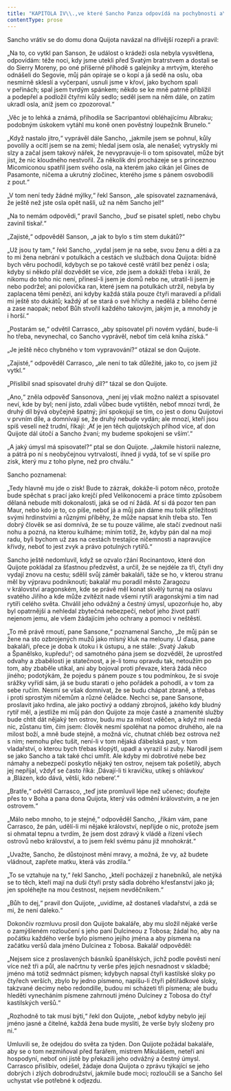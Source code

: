 ```yaml
---
title: "KAPITOLA IV\\.,ve které Sancho Panza odpovídá na pochybnosti a\_dotazy Sansona Carrasca a\_kde se vypráví o\_různých událostech zasluhujících, aby se o\_nich mluvilo a\_vědělo\\."
contentType: prose
---
```


<section>

Sancho vrátiv se do domu dona Quijota navázal na dřívější rozepři a pravil:

„Na to, co vytkl pan Sanson, že událost o krádeži osla nebyla vysvětlena, odpovídám: téže noci, kdy jsme utekli před Svatým bratrstvem a dostali se do Sierry Moreny, po oné příšerné příhodě s galejníky a mrtvým, kterého odnášeli do Segovie, můj pán opíraje se o kopí a já sedě na oslu, oba nesmírně skleslí a vyčerpaní, usnuli jsme v křoví, jako bychom spali v peřinách; spal jsem tvrdým spánkem; někdo se ke mně patrně přiblížil a podepřel a podložil čtyřmi kůly sedlo; seděl jsem na něm dále, on zatím ukradl osla, aniž jsem co zpozoroval.“

„Věc je to lehká a známá, přihodila se Sacripantovi obléhajícímu Albraku; podobným úskokem vytáhl mu koně onen pověstný loupežník Brunelo.“

„Když nastalo jitro,“ vyprávěl dále Sancho, „jakmile jsem se pohnul, kůly povolily a ocitl jsem se na zemi; hledal jsem osla, ale nenašel; vytryskly mi slzy a začal jsem takový nářek, že nevypravuje-li o tom spisovatel, může být jist, že nic kloudného nestvořil. Za několik dní procházeje se s princeznou Micomiconou spatřil jsem svého osla, na kterém jako cikán jel Gines de Pasamonte, ničema a ukrutný zločinec, kterého jsme s pánem osvobodili z pout.“

„V tom není tedy žádné mýlky,“ řekl Sanson, „ale spisovatel zaznamenává, že ještě než jste osla opět našli, už na něm Sancho jel!“

„Na to nemám odpovědi,“ pravil Sancho, „buď se pisatel spletl, nebo chybu zavinil tiskař.“

„Zajisté,“ odpověděl Sanson, „a jak to bylo s tím stem dukátů?“

„Už jsou ty tam,“ řekl Sancho, „vydal jsem je na sebe, svou ženu a děti a za to mi žena nebrání v potulkách a cestách ve službách dona Quijota: bídně bych věru pochodil, kdybych se po takové cestě vrátil bez peněz i osla; kdyby si někdo přál dozvědět se více, zde jsem a dokáži třeba i králi, že nikomu do toho nic není, přinesl-li jsem je domů nebo ne, utratil-li jsem je nebo podržel; ani polovička ran, které jsem na potulkách utržil, nebyla by zaplacena těmi penězi, ani kdyby každá stála pouze čtyři maravedí a přidali mi ještě sto dukátů; každý ať se stará o své hříchy a nedělá z bílého černé a zase naopak; neboť Bůh stvořil každého takovým, jakým je, a mnohdy je i horší.“

„Postarám se,“ odvětil Carrasco, „aby spisovatel při novém vydání, bude-li ho třeba, nevynechal, co Sancho vyprávěl, neboť tím celá kniha získá.“

„Je ještě něco chybného v tom vypravování?“ otázal se don Quijote.

„Zajisté,“ odpověděl Carrasco, „ale není to tak důležité, jako to, co jsem již vytkl.“

„Přislíbil snad spisovatel druhý díl?“ tázal se don Quijote.

„Ano,“ zněla odpověď Sansonova, „není jej však možno nalézt a spisovatel neví, kde by byl; není jisto, zdali vůbec bude vytištěn, neboť mnozí tvrdí, že druhý díl bývá obyčejně špatný; jiní spokojují se tím, co jest o donu Quijotovi v prvním díle, a domnívají se, že druhý nebude vydán; ale mnozí, kteří jsou spíš veselí než trudní, říkají: ‚Ať je jen těch quijotských příhod více, ať don Quijote dál útočí a Sancho žvaní; my budeme spokojeni se vším‘.“

„A jaký úmysl má spisovatel?“ ptal se don Quijote. „Jakmile historii nalezne, a pátrá po ní s neobyčejnou vytrvalostí, ihned ji vydá, toť se ví spíše pro zisk, který mu z toho plyne, než pro chválu.“

Sancho poznamenal:

„Tedy hlavně mu jde o zisk! Bude to zázrak, dokáže-li potom něco, protože bude spěchat s prací jako krejčí před Velikonocemi a práce tímto způsobem dělaná nebude míti dokonalosti, jaká se od ní žádá. Ať si dá pozor ten pan Maur, nebo kdo je to, co píše, neboť já a můj pán dáme mu tolik příležitosti svými hrdinstvími a různými příběhy, že může napsat knih třeba sto. Ten dobrý člověk se asi domnívá, že se tu pouze válíme, ale stačí zvednout naši nohu a pozná, na kterou kulháme; míním totiž, že, kdyby pán dal na moji radu, byli bychom už zas na cestách trestajíce ničemnosti a napravujíce křivdy, neboť to jest zvyk a právo potulných rytířů.“

Sancho ještě nedomluvil, když se ozvalo ržání Rocinantovo, které don Quijote pokládal za šťastnou předzvěst, a určil, že se nejdéle za tři, čtyři dny vydají znovu na cestu; sdělil svůj záměr bakaláři, táže se ho, v kterou stranu měl by výpravu podniknouti; bakalář mu poradil město Zaragozu v království aragonském, kde se právě měl konat skvělý turnaj na oslavu svatého Jiřího a kde může zvítězit nade všemi rytíři aragonskými a tím nad rytíři celého světa. Chválil jeho odvážný a čestný úmysl, upozorňuje ho, aby byl opatrnější a nehledal zbytečná nebezpečí, neboť jeho život patří nejenom jemu, ale všem žádajícím jeho ochrany a pomoci v neštěstí.

„To mě právě rmoutí, pane Sansone,“ poznamenal Sancho, „že můj pán se žene na sto ozbrojených mužů jako mlsný kluk na melouny. U ďasa, pane bakaláři, přece je doba k útoku i k ústupu, a ne stále: ‚Svatý Jakub a Španělsko, kupředu!‘; od samotného pána jsem se dozvěděl, že uprostřed odvahy a zbabělosti je statečnost, a je-li tomu opravdu tak, netoužím po tom, aby zbaběle utíkal, ani aby bojoval proti převaze, která žádá něco jiného; podotýkám, že pojedu s pánem pouze s tou podmínkou, že si svoje srážky vyřídí sám, já se budu starati o jeho pořádek a pohodlí, a v tom za sebe ručím. Nesmí se však domnívat, že se budu chápat zbraně, a třebas i proti sprostým ničemům a různé čeládce. Nechci se, pane Sansone, proslavit jako hrdina, ale jako poctivý a oddaný zbrojnoš, jakého kdy bludný rytíř měl, a jestliže mi můj pán don Quijote za moje časté a znamenité služby bude chtít dát nějaký ten ostrov, budu mu za milost vděčen, a když mi nedá nic, zůstanu tím, čím jsem: člověk nesmí spoléhat na pomoc druhého, ale na milost boží, a mně bude stejně, a možná víc, chutnat chléb bez ostrova než s ním; nemohu přec tušit, není-li v tom nějaká ďábelská past, v tom vladařství, o kterou bych třebas klopýtl, upadl a vyrazil si zuby. Narodil jsem se jako Sancho a tak také chci umřít. Ale kdyby mi dobrotivé nebe bez námahy a nebezpečí poskytlo nějaký ten ostrov, nejsem tak pošetilý, abych jej nepřijal, vždyť se často říká: ‚Dávají-li ti kravičku, utíkej s ohlávkou‘ a ‚Blázen, kdo dává, větší, kdo nebere‘.“

„Bratře,“ odvětil Carrasco, „teď jste promluvil lépe než učenec; doufejte přes to v Boha a pana dona Quijota, který vás odmění královstvím, a ne jen ostrovem.“

„Málo nebo mnoho, to je stejné,“ odpověděl Sancho, „říkám vám, pane Carrasco, že pán, udělí-li mi nějaké království, nepřijde o nic, protože jsem si ohmatal tepnu a tvrdím, že jsem dost zdravý k vládě a řízení všech ostrovů nebo království, a to jsem řekl svému pánu již mnohokrát.“

„Uvažte, Sancho, že důstojnost mění mravy, a možná, že vy, až budete vládnout, zapřete matku, která vás zrodila.“

„To se vztahuje na ty,“ řekl Sancho, „kteří pocházejí z hanebníků, ale netýká se to těch, kteří mají na duši čtyři prsty sádla dobrého křesťanství jako já; jen spoléhejte na mou čestnost, nejsem nevděčníkem.“

„Bůh to dej,“ pravil don Quijote, „uvidíme, až dostaneš vladařství, a zdá se mi, že není daleko.“

Dokončiv rozmluvu prosil don Quijote bakaláře, aby mu složil nějaké verše o zamýšleném rozloučení s jeho paní Dulcineou z Tobosa; žádal ho, aby na počátku každého verše bylo písmeno jejího jména a aby písmena na začátku veršů dala jméno Dulcinea z Tobosa. Bakalář odpověděl:

„Nejsem sice z proslavených básníků španělských, jichž podle pověsti není více než tři a půl, ale načrtnu ty verše přes jejich nesnadnost v skladbě; jméno má totiž sedmnáct písmen; kdybych napsal čtyři kastilské sloky po čtyřech verších, zbylo by jedno písmeno, napíšu-li čtyři pětiřádkové sloky, takzvané decimy nebo redondille, budou mi scházeti tři písmena; ale budu hleděti vynecháním písmene zahrnouti jméno Dulciney z Tobosa do čtyř kastilských veršů.“

„Rozhodně to tak musí býti,“ řekl don Quijote, „neboť kdyby nebylo její jméno jasné a čitelné, každá žena bude mysliti, že verše byly složeny pro ni.“

Umluvili se, že odejdou do světa za týden. Don Quijote požádal bakaláře, aby se o tom nezmiňoval před farářem, mistrem Mikulášem, neteří ani hospodyní, neboť oni jistě by překazili jeho odvážný a čestný úmysl. Carrasco přislíbiv, odešel, žádaje dona Quijota o zprávu týkající se jeho dobrých i zlých dobrodružství, jakmile bude moci; rozloučili se a Sancho šel uchystat vše potřebné k odjezdu.

</section>
